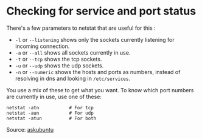 # Checking for service and port status

There's a few parameters to netstat that are useful for this :

* `-l` or `--listening` shows only the sockets currently listening for incoming connection.
* `-a` or `--all` shows all sockets currently in use.
* `-t` or `--tcp` shows the tcp sockets.
* `-u` or `--udp` shows the udp sockets.
* `-n` or `--numeric` shows the hosts and ports as numbers, instead of resolving in dns and looking in `/etc/services`.

You use a mix of these to get what you want. To know which port numbers are currently in use, use one of these:

```
netstat -atn           # For tcp
netstat -aun           # For udp
netstat -atun          # For both
```

Source: [askubuntu](https://askubuntu.com/questions/538208/how-to-check-opened-closed-port-on-my-computer)
